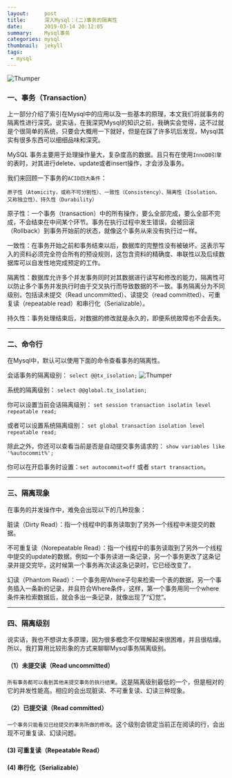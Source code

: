 ```yaml
---
layout:     post
title:      深入Mysql：(二)事务的隔离性
date:       2019-03-14 20:12:05
summary:    Mysql事务
categories: mysql
thumbnail:  jekyll
tags:
 - mysql
---
```


![Thumper](https://www.fengweishang.com/wp-content/uploads/2019/01/mysql-sysnc-2.jpg)

### 一、事务（Transaction）
上一部分介绍了索引在Mysql中的应用以及一些基本的原理，本文我们将就事务的隔离性进行深究。说实话，在我深究Mysql的知识之前，我确实会觉得，这不过就是个很简单的系统，只要会大概用一下就好，但是在踩了许多坑后发现，Mysql其实有很多东西可以细细品味和深究。 

MySQL 事务主要用于处理操作量大，复杂度高的数据。且只有在使用`InnoDB引擎`的表时，对其进行delete、update或者insert操作，才会涉及事务。 

我们来回顾一下事务的`ACID四大条件`：

`原子性（Atomicity，或称不可分割性）、一致性（Consistency）、隔离性（Isolation，又称独立性）、持久性（Durability）` 

原子性：一个事务（transaction）中的所有操作，要么全部完成，要么全部不完成，不会结束在中间某个环节。事务在执行过程中发生错误，会被回滚（Rollback）到事务开始前的状态，就像这个事务从来没有执行过一样。 

一致性：在事务开始之前和事务结束以后，数据库的完整性没有被破坏。这表示写入的资料必须完全符合所有的预设规则，这包含资料的精确度、串联性以及后续数据库可以自发性地完成预定的工作。 

隔离性：数据库允许多个并发事务同时对其数据进行读写和修改的能力，隔离性可以防止多个事务并发执行时由于交叉执行而导致数据的不一致。事务隔离分为不同级别，包括读未提交（Read uncommitted）、读提交（read committed）、可重复读（repeatable read）和串行化（Serializable）。 

持久性：事务处理结束后，对数据的修改就是永久的，即便系统故障也不会丢失。 


________________________


### 二、命令行

在Mysql中，默认可以使用下面的命令查看事务的隔离性。 

会话事务的隔离级别：
```select @@tx_isolation;```
![Thumper](http://ww1.sinaimg.cn/large/afce444dgy1g13kjtbj4qj207l03owea.jpg)

系统的隔离级别：
```select @@global.tx_isolation;```

你可以设置当前会话隔离级别：
```set session transaction isolatin level repeatable read;```

或者可以设置系统隔离级别：
```set global transaction isolation level repeatable read;```

除此之外，你还可以查看当前是否是自动提交事务请求的：
```show variables like '%autocommit%';```

你可以在开启事务时设置：`set autocommit=off` 或者 `start transaction`。 

________________________


### 三、隔离现象 
在事务的并发操作中，难免会出现以下的几种现象：

脏读（Dirty Read）：指一个线程中的事务读取到了另外一个线程中未提交的数据。 

不可重复读（Norepeatable Read）：指一个线程中的事务读取到了另外一个线程中提交的update的数据。例如一个事务读进一条记录，另一个事务更改了这条记录并提交完毕，这时候第一个事务再次读这条记录时，它已经改变了。 

幻读（Phantom Read）：一个事务用Where子句来检索一个表的数据，另一个事务插入一条新的记录，并且符合Where条件，这样，第一个事务用同一个where条件来检索数据后，就会多出一条记录，就像出现了“幻觉”。 

_______________________

### 四、隔离级别 
说实话，我也不想讲太多原理，因为很多概念不仅理解起来很困难，并且很枯燥。所以，我打算用比较形象的方式来聊聊Mysql事务隔离级别。

#### （1）未提交读（Read uncommitted） 
`所有事务都可以看到其他未提交事务的执行结果`。这是隔离级别最低的一个，但是相对的它的并发性能高。相应的会出现脏读、不可重复读、幻读三种现象。

#### （2）已提交读（Read committed）
`一个事务只能看见已经提交的事务所做的修改`。这个级别会锁定当前正在阅读的行，会出现不可重复读、幻读问题。 

#### (3) 可重复读（Repeatable Read）

#### (4) 串行化（Serializable）